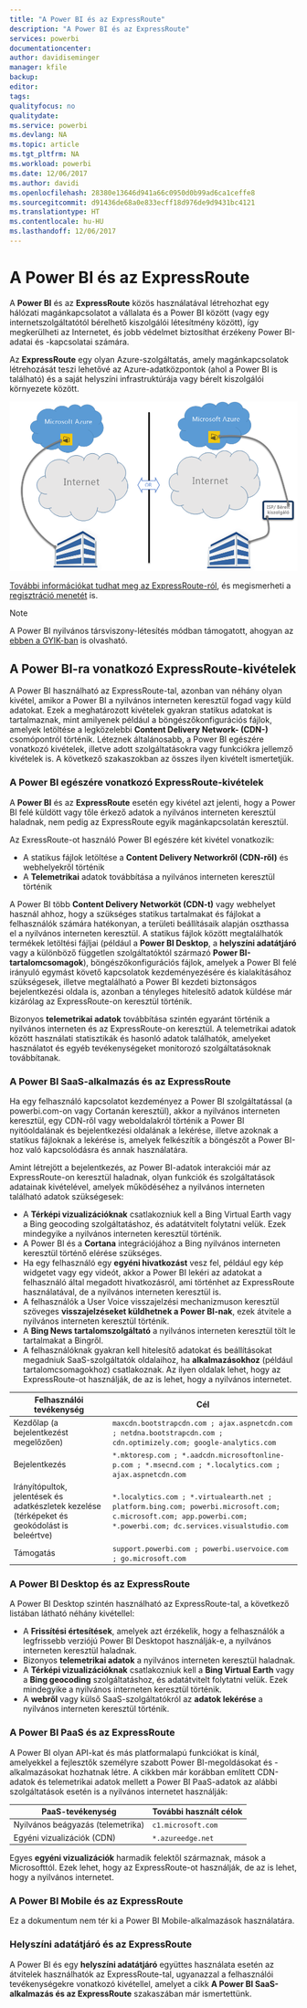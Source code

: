 ```yaml
---
title: "A Power BI és az ExpressRoute"
description: "A Power BI és az ExpressRoute"
services: powerbi
documentationcenter: 
author: davidiseminger
manager: kfile
backup: 
editor: 
tags: 
qualityfocus: no
qualitydate: 
ms.service: powerbi
ms.devlang: NA
ms.topic: article
ms.tgt_pltfrm: NA
ms.workload: powerbi
ms.date: 12/06/2017
ms.author: davidi
ms.openlocfilehash: 28380e13646d941a66c0950d0b99ad6ca1ceffe8
ms.sourcegitcommit: d91436de68a0e833ecff18d976de9d9431bc4121
ms.translationtype: HT
ms.contentlocale: hu-HU
ms.lasthandoff: 12/06/2017
---
```

# <a name="power-bi-and-expressroute"></a>A Power BI és az ExpressRoute
A **Power BI** és az **ExpressRoute** közös használatával létrehozhat egy hálózati magánkapcsolatot a vállalata és a Power BI között (vagy egy internetszolgáltatótól bérelhető kiszolgálói létesítmény között), így megkerülheti az Internetet, és jobb védelmet biztosíthat érzékeny Power BI-adatai és -kapcsolatai számára.

Az **ExpressRoute** egy olyan Azure-szolgáltatás, amely magánkapcsolatok létrehozását teszi lehetővé az Azure-adatközpontok (ahol a Power BI is található) és a saját helyszíni infrastruktúrája vagy bérelt kiszolgálói környezete között.

![](media/service-admin-power-bi-expressroute/pbi_expressroute_1.png)

[További információkat tudhat meg az ExpressRoute-ról](https://azure.microsoft.com/services/expressroute/), és megismerheti a [regisztráció menetét](https://azure.microsoft.com/pricing/details/expressroute/) is.

> [!NOTE]
> A Power BI nyilvános társviszony-létesítés módban támogatott, ahogyan az [ebben a GYIK-ban](https://docs.microsoft.com/azure/expressroute/expressroute-faqs) is olvasható.
> 
> 

## <a name="power-bi-expressroute-exceptions"></a>A Power BI-ra vonatkozó ExpressRoute-kivételek
A Power BI használható az ExpressRoute-tal, azonban van néhány olyan kivétel, amikor a Power BI a nyilvános interneten keresztül fogad vagy küld adatokat. Ezek a meghatározott kivételek gyakran statikus adatokat is tartalmaznak, mint amilyenek például a böngészőkonfigurációs fájlok, amelyek letöltése a legközelebbi **Content Delivery Network- (CDN-)** csomópontról történik. Léteznek általánosabb, a Power BI egészére vonatkozó kivételek, illetve adott szolgáltatásokra vagy funkciókra jellemző kivételek is. A következő szakaszokban az összes ilyen kivételt ismertetjük.

### <a name="overall-exceptions-to-power-bi-and-expressroute"></a>A Power BI egészére vonatkozó ExpressRoute-kivételek
A **Power BI** és az **ExpressRoute** esetén egy kivétel azt jelenti, hogy a Power BI felé küldött vagy tőle érkező adatok a nyilvános interneten keresztül haladnak, nem pedig az ExpressRoute egyik magánkapcsolatán keresztül.

Az ExressRoute-ot használó Power BI egészére két kivétel vonatkozik:

* A statikus fájlok letöltése a **Content Delivery Networkről (CDN-ről)** és webhelyekről történik
* A **Telemetrikai** adatok továbbítása a nyilvános interneten keresztül történik

A Power BI több **Content Delivery Networköt (CDN-t)** vagy webhelyet használ ahhoz, hogy a szükséges statikus tartalmakat és fájlokat a felhasználók számára hatékonyan, a területi beállításaik alapján oszthassa el a nyilvános interneten keresztül. A statikus fájlok között megtalálhatók termékek letöltési fájljai (például a **Power BI Desktop**, a **helyszíni adatátjáró** vagy a különböző független szolgáltatóktól származó **Power BI-tartalomcsomagok**), böngészőkonfigurációs fájlok, amelyek a Power BI felé irányuló egymást követő kapcsolatok kezdeményezésére és kialakításához szükségesek, illetve megtalálható a Power BI kezdeti biztonságos bejelentkezési oldala is, azonban a tényleges hitelesítő adatok küldése már kizárólag az ExpressRoute-on keresztül történik.   

Bizonyos **telemetrikai adatok** továbbítása szintén egyaránt történik a nyilvános interneten és az ExpressRoute-on keresztül. A telemetrikai adatok között használati statisztikák és hasonló adatok találhatók, amelyeket használatot és egyéb tevékenységeket monitorozó szolgáltatásoknak továbbítanak.

### <a name="power-bi-saas-application-and-expressroute"></a>A Power BI SaaS-alkalmazás és az ExpressRoute
Ha egy felhasználó kapcsolatot kezdeményez a Power BI szolgáltatással (a powerbi.com-on vagy Cortanán keresztül), akkor a nyilvános interneten keresztül, egy CDN-ről vagy weboldalakról történik a Power BI nyitóoldalának és bejelentkezési oldalának a lekérése, illetve azoknak a statikus fájloknak a lekérése is, amelyek felkészítik a böngészőt a Power BI-hoz való kapcsolódásra és annak használatára.

Amint létrejött a bejelentkezés, az Power BI-adatok interakciói már az ExpressRoute-on keresztül haladnak, olyan funkciók és szolgáltatások adatainak kivételével, amelyek működéséhez a nyilvános interneten található adatok szükségesek:

* A **Térképi vizualizációknak** csatlakozniuk kell a Bing Virtual Earth vagy a Bing geocoding szolgáltatáshoz, és adatátvitelt folytatni velük. Ezek mindegyike a nyilvános interneten keresztül történik.
* A Power BI és a **Cortana** integrációjához a Bing nyilvános interneten keresztül történő elérése szükséges.
* Ha egy felhasználó egy **egyéni hivatkozást** vesz fel, például egy kép widgetet vagy egy videót, akkor a Power BI lekéri az adatokat a felhasználó által megadott hivatkozásról, ami történhet az ExpressRoute használatával, de a nyilvános interneten keresztül is.
* A felhasználók a User Voice visszajelzési mechanizmuson keresztül szöveges **visszajelzéseket küldhetnek a Power BI-nak**, ezek átvitele a nyilvános interneten keresztül történik.
* A **Bing News tartalomszolgáltató** a nyilvános interneten keresztül tölt le tartalmakat a Bingről.
* A felhasználóknak gyakran kell hitelesítő adatokat és beállításokat megadniuk SaaS-szolgáltatók oldalaihoz, ha **alkalmazásokhoz** (például tartalomcsomagokhoz) csatlakoznak. Az ilyen oldalak lehet, hogy az ExpressRoute-ot használják, de az is lehet, hogy a nyilvános internetet.

| Felhasználói tevékenység | Cél |
| --- | --- |
| Kezdőlap (a bejelentkezést megelőzően) |`maxcdn.bootstrapcdn.com ; ajax.aspnetcdn.com ; netdna.bootstrapcdn.com ; cdn.optimizely.com; google-analytics.com ` |
| Bejelentkezés |`*.mktoresp.com ; *.aadcdn.microsoftonline-p.com ; *.msecnd.com ; *.localytics.com ; ajax.aspnetcdn.com` |
| Irányítópultok, jelentések és adatkészletek kezelése (térképeket és geokódolást is beleértve) |`*.localytics.com ; *.virtualearth.net ; platform.bing.com; powerbi.microsoft.com; c.microsoft.com; app.powerbi.com; *.powerbi.com; dc.services.visualstudio.com ` |
| Támogatás |`support.powerbi.com ; powerbi.uservoice.com ; go.microsoft.com ` |

### <a name="power-bi-desktop-and-expressroute"></a>A Power BI Desktop és az ExpressRoute
A Power BI Desktop szintén használható az ExpressRoute-tal, a következő listában látható néhány kivétellel:

* A **Frissítési értesítések**, amelyek azt érzékelik, hogy a felhasználók a legfrissebb verziójú Power BI Desktopot használják-e, a nyilvános interneten keresztül haladnak.
* Bizonyos **telemetrikai adatok** a nyilvános interneten keresztül haladnak.
* A **Térképi vizualizációknak** csatlakozniuk kell a **Bing Virtual Earth** vagy a **Bing geocoding** szolgáltatáshoz, és adatátvitelt folytatni velük. Ezek mindegyike a nyilvános interneten keresztül történik.
* A **webről** vagy külső SaaS-szolgáltatókról az **adatok lekérése** a nyilvános interneten keresztül történik.

### <a name="power-bi-paas-and-expressroute"></a>A Power BI PaaS és az ExpressRoute
A Power BI olyan API-kat és más platformalapú funkciókat is kínál, amelyekkel a fejlesztők személyre szabott Power BI-megoldásokat és -alkalmazásokat hozhatnak létre. A cikkben már korábban említett CDN-adatok és telemetrikai adatok mellett a Power BI PaaS-adatok az alábbi szolgáltatások esetén is a nyilvános internetet használják:

| PaaS-tevékenység | További használt célok |
| --- | --- |
| Nyilvános beágyazás (telemetrika) |`c1.microsoft.com` |
| Egyéni vizualizációk (CDN) |`*.azureedge.net` |

Egyes **egyéni vizualizációk** harmadik felektől származnak, mások a Microsofttól. Ezek lehet, hogy az ExpressRoute-ot használják, de az is lehet, hogy a nyilvános internetet.

### <a name="power-bi-mobile-and-expressroute"></a>A Power BI Mobile és az ExpressRoute
Ez a dokumentum nem tér ki a Power BI Mobile-alkalmazások használatára.  

### <a name="on-premises-data-gateway-and-expressroute"></a>Helyszíni adatátjáró és az ExpressRoute
A Power BI és egy **helyszíni adatátjáró** együttes használata esetén az átvitelek használhatók az ExpressRoute-tal, ugyanazzal a felhasználói tevékenységekre vonatkozó kivétellel, amelyet a cikk **A Power BI SaaS-alkalmazás és az ExpressRoute** szakaszában már ismertettünk.  

